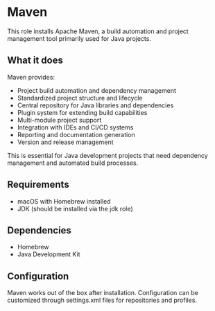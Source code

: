# Maven

This role installs Apache Maven, a build automation and project management tool primarily used for Java projects.

## What it does

Maven provides:
- Project build automation and dependency management
- Standardized project structure and lifecycle
- Central repository for Java libraries and dependencies
- Plugin system for extending build capabilities
- Multi-module project support
- Integration with IDEs and CI/CD systems
- Reporting and documentation generation
- Version and release management

This is essential for Java development projects that need dependency management and automated build processes.

## Requirements

- macOS with Homebrew installed
- JDK (should be installed via the jdk role)

## Dependencies

- Homebrew
- Java Development Kit

## Configuration

Maven works out of the box after installation. Configuration can be customized through settings.xml files for repositories and profiles.
